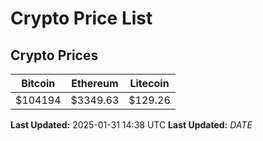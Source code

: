 # Crypto Price List

## Crypto Prices
| Bitcoin | Ethereum | Litecoin |
| ------- | -------- | -------- |
| $104194 | $3349.63 | $129.26 |
**Last Updated:** 2025-01-31 14:38 UTC
**Last Updated:** $DATE$
